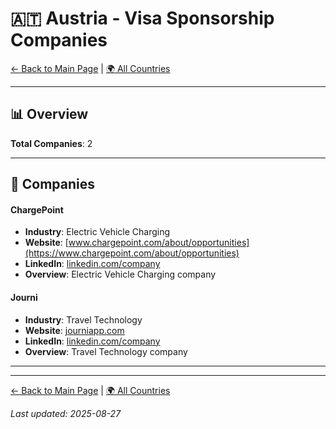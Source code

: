 # 🇦🇹 Austria - Visa Sponsorship Companies

[← Back to Main Page](../../README.md) | [🌍 All Countries](../countries.md)

---

## 📊 Overview

**Total Companies**: 2  




---

## 🏢 Companies

#### **ChargePoint**
- **Industry**: Electric Vehicle Charging
- **Website**: [www.chargepoint.com/about/opportunities](https://www.chargepoint.com/about/opportunities)
- **LinkedIn**: [linkedin.com/company](https://www.linkedin.com/company/chargepoint/jobs/)
- **Overview**: Electric Vehicle Charging company

#### **Journi**
- **Industry**: Travel Technology
- **Website**: [journiapp.com](https://journiapp.com)
- **LinkedIn**: [linkedin.com/company](https://www.linkedin.com/company/journiapp/jobs/)
- **Overview**: Travel Technology company

---

---

[← Back to Main Page](../../README.md) | [🌍 All Countries](../countries.md)

*Last updated: 2025-08-27*
